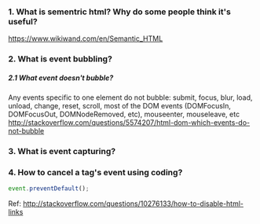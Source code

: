 ### 1. What is sementric html? Why do some people think it's useful?
https://www.wikiwand.com/en/Semantic_HTML

### 2. What is event bubbling?

##### 2.1 What event doesn't bubble?

Any events specific to one element do not bubble: submit, focus, blur, load, unload, change, reset, scroll, most of the DOM events (DOMFocusIn, DOMFocusOut, DOMNodeRemoved, etc), mouseenter, mouseleave, etc
http://stackoverflow.com/questions/5574207/html-dom-which-events-do-not-bubble

### 3. What is event capturing?


### 4. How to cancel a <a> tag's event using coding?
```js
event.preventDefault();
```
Ref: http://stackoverflow.com/questions/10276133/how-to-disable-html-links
